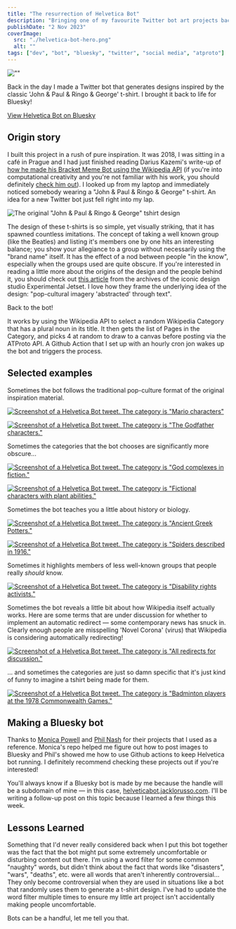```yaml
---
title: "The resurrection of Helvetica Bot"
description: "Bringing one of my favourite Twitter bot art projects back to life on Bluesky"
publishDate: "2 Nov 2023"
coverImage:
  src: "./helvetica-bot-hero.png"
  alt: ""
tags: ["dev", "bot", "bluesky", "twitter", "social media", "atproto"]
---
```


![""](./helvetica-bot-hero.png)

Back in the day I made a Twitter bot that generates designs inspired by the classic 'John & Paul & Ringo & George' t-shirt. I brought it back to life for Bluesky!

[View Helvetica Bot on Bluesky](https://bsky.app/profile/helveticabot.jacklorusso.com)

## Origin story 

I built this project in a rush of pure inspiration. It was 2018, I was sitting in a café in Prague and I had just finished reading Darius Kazemi's write-up of [how he made his Bracket Meme Bot using the Wikipedia API](http://tinysubversions.com/notes/bracket-meme-bot/) (if you're into computational creativity and you're not familiar with his work, you should definitely [check him out](http://tinysubversions.com/bio.html)). I looked up from my laptop and immediately noticed somebody wearing a "John & Paul & Ringo & George" t-shirt. An idea for a new Twitter bot just fell right into my lap.

![The original "John & Paul & Ringo & George" tshirt design](./experimental-jetset-helvetica.png)

The design of these t-shirts is so simple, yet visually striking, that it has spawned countless imitations. The concept of taking a well known group (like the Beatles) and listing it's members one by one hits an interesting balance; you show your allegiance to a group without necessarily using the "brand name" itself. It has the effect of a nod between people "in the know", especially when the groups used are quite obscure. If you're interested in reading a little more about the origins of the design and the people behind it, you should check out [this article](https://www.jetset.nl/archive/john-paul-ringo-george) from the archives of the iconic design studio Experimental Jetset. I love how they frame the underlying idea of the design: "pop-cultural imagery 'abstracted' through text".

Back to the bot!

It works by using the Wikipedia API to select a random Wikipedia Category that has a plural noun in its title. It then gets the list of Pages in the Category, and picks 4 at random to draw to a canvas before posting via the ATProto API. A Github Action that I set up with an hourly cron jon wakes up the bot and triggers the process.

## Selected examples

Sometimes the bot follows the traditional pop-culture format of the original inspiration material.

[![Screenshot of a Helvetica Bot tweet. The category is "Mario characters"](./hbot-mario.png)](https://twitter.com/helveticabot/status/1083220167356747780)

[![Screenshot of a Helvetica Bot tweet. The category is "The Godfather characters."](./hbot-godfather.png)](https://twitter.com/helveticabot/status/1186878197322919936)

Sometimes the categories that the bot chooses are significantly more obscure...

[![Screenshot of a Helvetica Bot tweet. The category is "God complexes in fiction."](./hbot-complexes.png)](https://twitter.com/helveticabot/status/1125272251358642177)

[![Screenshot of a Helvetica Bot tweet. The category is "Fictional characters with plant abilities."](./hbot-plant.png)](https://twitter.com/helveticabot/status/1090014940616970240)

Sometimes the bot teaches you a little about history or biology.

[![Screenshot of a Helvetica Bot tweet. The category is "Ancient Greek Potters."](./hbot-greek.png)](https://twitter.com/helveticabot/status/1245147149677015041)

[![Screenshot of a Helvetica Bot tweet. The category is "Spiders described in 1916."](./hbot-spiders.png)](https://twitter.com/helveticabot/status/1245751267684728832)

Sometimes it highlights members of less well-known groups that people really _should_ know.

[![Screenshot of a Helvetica Bot tweet. The category is "Disability rights activists."](./hbot-disability.png)](https://twitter.com/helveticabot/status/1242459434611281921)

Sometimes the bot reveals a little bit about how Wikipedia itself actually works. Here are some terms that are under discussion for whether to implement an automatic redirect — some contemporary news has snuck in. Clearly enough people are misspelling 'Novel Corona' (virus) that Wikipedia is considering automatically redirecting!

[![Screenshot of a Helvetica Bot tweet. The category is "All redirects for discussion."](./hbot-redirects.png)](https://twitter.com/helveticabot/status/1243108716850839552)

... and sometimes the categories are just so damn specific that it's just kind of funny to imagine a tshirt being made for them.

[![Screenshot of a Helvetica Bot tweet. The category is "Badminton players at the 1978 Commonwealth Games."](./hbot-badminton.png)](https://twitter.com/helveticabot/status/1246476087170863106)

## Making a Bluesky bot

Thanks to [Monica Powell](https://github.com/M0nica/bluesky-artbot) and [Phil Nash](https://github.com/philnash/bsky-bot) for their projects that I used as a reference. Monica's repo helped me figure out how to post images to Bluesky and Phil's showed me how to use Github actions to keep Helvetica bot running. I definitely recommend checking these projects out if you're interested!

You'll always know if a Bluesky bot is made by me because the handle will be a subdomain of mine — in this case, [helveticabot.jacklorusso.com](https://bsky.app/profile/helveticabot.jacklorusso.com). I'll be writing a follow-up post on this topic because I learned a few things this week.

## Lessons Learned

Something that I'd never really considered back when I put this bot together was the fact that the bot might put some extremely uncomfortable or disturbing content out there. I'm using a word filter for some common "naughty" words, but didn't think about the fact that words like "disasters", "wars", "deaths", etc. were all words that aren't inherently controversial... They only become controversial when they are used in situations like a bot that randomly uses them to generate a t-shirt design. I've had to update the word filter multiple times to ensure my little art project isn't accidentally making people uncomfortable.

Bots can be a handful, let me tell you that.
